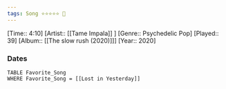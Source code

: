 ```yaml
---
tags: Song ⭐⭐⭐⭐⭐ 💛
---
```

[Time:: 4:10]
[Artist:: [[Tame Impala]] ]
[Genre:: Psychedelic Pop]
[Played:: 39]
[Album:: [[The slow rush (2020)]]]
[Year:: 2020]
### Dates
````dataview
TABLE Favorite_Song
WHERE Favorite_Song = [[Lost in Yesterday]]
````